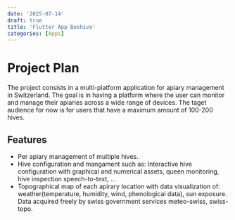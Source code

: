 ```yaml
---
date: '2025-07-14'
draft: true
title: 'Flutter App Beehive'
categories: [Apps]
---
```


# Project Plan

The project consists in a multi-platform application for apiary management in Switzerland.
The goal is in having a platform where the user can monitor and manage their apiaries across a wide range of devices. The taget audience for now is for users that have a maximum amount of 100-200 hives.

## Features

- Per apiary management of multiple hives. 
- Hive configuration and mangament such as: Interactive hive configuration with graphical and numerical assets, queen monitoring, hive inspection speech-to-text, ...
- Topographical map of each apirary location with data visualization of: weather(temperature, humidity, wind, phenological data), sun exposure. Data acquired freely by swiss government services meteo-swiss, swiss-topo.
   